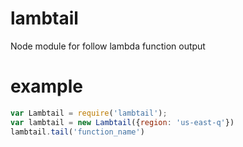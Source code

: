 # lambtail

Node module for follow lambda function output

# example

```js
var Lambtail = require('lambtail');
var lambtail = new Lambtail({region: 'us-east-q'})
lambtail.tail('function_name')
```
